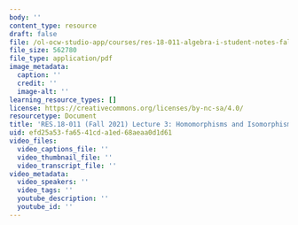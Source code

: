 ```yaml
---
body: ''
content_type: resource
draft: false
file: /ol-ocw-studio-app/courses/res-18-011-algebra-i-student-notes-fall-2021/mit18_701f21_lect3.pdf
file_size: 562780
file_type: application/pdf
image_metadata:
  caption: ''
  credit: ''
  image-alt: ''
learning_resource_types: []
license: https://creativecommons.org/licenses/by-nc-sa/4.0/
resourcetype: Document
title: 'RES.18-011 (Fall 2021) Lecture 3: Homomorphisms and Isomorphisms '
uid: efd25a53-fa65-41cd-a1ed-68aeaa0d1d61
video_files:
  video_captions_file: ''
  video_thumbnail_file: ''
  video_transcript_file: ''
video_metadata:
  video_speakers: ''
  video_tags: ''
  youtube_description: ''
  youtube_id: ''
---
```

